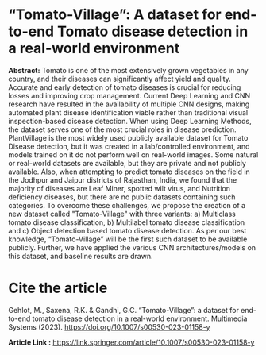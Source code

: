 # “Tomato-Village”: A dataset for end-to-end Tomato disease detection in a real-world environment

**Abstract:**
Tomato is one of the most extensively grown vegetables in any country, and their diseases can significantly affect yield and quality. Accurate and early detection of tomato diseases is crucial for reducing losses and improving crop management. Current Deep Learning and CNN research have resulted in the availability of multiple CNN designs, making automated plant disease identification viable rather than traditional visual inspection-based disease detection. When using Deep Learning Methods, the dataset serves one of the most crucial roles in disease prediction. PlantVillage is the most widely used publicly available dataset for Tomato Disease detection, but it was created in a lab/controlled environment, and models trained on it do not perform well on real-world images. Some natural or real-world datasets are available, but they are private and not publicly available. Also, when attempting to predict tomato diseases on the field in the Jodhpur and Jaipur districts of Rajasthan, India, we found that the majority of diseases are Leaf Miner, spotted wilt virus, and Nutrition deficiency diseases, but there are no public datasets containing such categories. To overcome these challenges, we propose the creation of a new dataset called "Tomato-Village" with three variants: a) Multiclass tomato disease classification, b) Multilabel tomato disease classification and c) Object detection based tomato disease detection. As per our best knowledge, “Tomato-Village” will be the first such dataset to be available publicly. Further, we have applied the various CNN architectures/models on this dataset, and baseline results are drawn.

# Cite the article
Gehlot, M., Saxena, R.K. & Gandhi, G.C. “Tomato-Village”: a dataset for end-to-end tomato disease detection in a real-world environment. Multimedia Systems (2023). https://doi.org/10.1007/s00530-023-01158-y

**Article Link :**
https://link.springer.com/article/10.1007/s00530-023-01158-y
